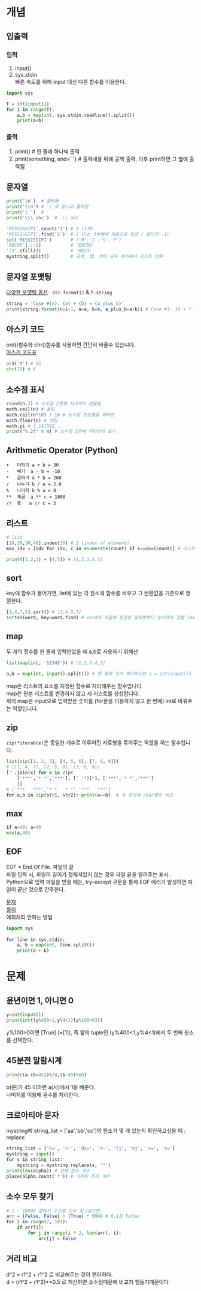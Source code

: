 # 개념
## 입출력
### 입력  
1. input()
2. sys.stdin  
빠른 속도를 위해 input 대신 다른 함수를 이용한다.
```python
import sys

T = int(input())
for i in range(T):
    a,b = map(int, sys.stdin.readline().split())
    print(a+b)
```
### 출력  
1. print() # 한 줄에 하나씩 출력
2. print(something, end=' ') # 출력내용 뒤에 공백 출력, 이후 print하면 그 옆에 출력됨

## 문자열
```python
print('\n')  # 줄바꿈
print('\\n') # `\`로 끝나고 줄바꿈 
print('\'')  # ' 
print('\\\ abc')  # `\\ abc`

'MISSISSIPI'.count('I') # 3 (3개)
'MISSISSIPI'.find('S')  # 2 (S는 3번째에 처음으로 등장 / 없으면 -1)
set('MISSISSIPI')       # ('M','I','S','P')
'ABCDE'[::-1]           # 'EDCBA'
'23'.zfill(4)           # '0023'
mystring.split()        # 공백, 탭, 엔터 모두 분리해서 리스트 반환

```

## 문자열 포맷팅
[다양한 포맷팅 옵션](https://brownbears.tistory.com/421) : 
`str.format()` & `f-string`  
```python
string = 'Case #{n}: {a} + {b} = {a_plus_b}'
print(string.format(n=i+1, a=a, b=b, a_plus_b=a+b)) # Case #1: 10 + 7 = 17
```

## 아스키 코드
ord()함수와 chr()함수를 사용하면 간단히 바꿀수 있습니다.  
[아스키 코드표](https://lsjsj92.tistory.com/201)
```python
ord('A') # 65
chr(75) # K
```

## 소수점 표시
```python
round(n,2) # 소수점 2번째 자리까지 반올림  
math.ceil(n) # 올림
math.ceil(n*10) / 10 # 소수점 컨트롤을 하려면 
math.floor(n) # 내림
math.pi # 3.141592...
print("%.2f" % n) # 소수점 2번째 자리까지 표시
```


## Arithmetic Operator (Python)
```
+	더하기	a + b = 30
-	빼기	a - b = -10
*	곱하기	a * b = 200
/	나누기	b / a = 2.0
%	나머지	b % a = 0
**	제곱	a ** c = 1000
//	몫	a // c = 3
```

## 리스트
```python
# list
[10,20,30,40].index(30) # 2 (index of element)
max_idx = [idx for idx, c in enumerate(count) if c==max(count)] # 리스트 내 최대값의 인덱스 모두 찾기

print([1,2,3] + [4,5]) # [1,2,3,4,5]
```

## sort
key에 함수가 들어가면, list에 있는 각 원소에 함수를 씌우고 그 반환값을 기준으로 정렬한다.
```python
[1,4,7,5].sort() # [1,4,5,7]
sorted(word, key=word.find) # word의 처음에 등장한 알파벳부터 순서대로 정렬 (ex. banana > baaann)
```


## map
두 개의 정수를 한 줄에 입력받았을 때 a,b로 사용하기 위해선
```python
list(map(int, '12345')) # [1,2,3,4,5]

a,b = map(int, input().split()) # 한 줄에 숫자 하나씩이면 a = int(input())
```  
map은 리스트의 요소를 지정된 함수로 처리해주는 함수입니다.  
map은 원본 리스트를 변경하지 않고 새 리스트를 생성합니다.  
위의 map은 input으로 입력받은 숫자를 (for문을 이용하지 않고 한 번에) int로 바꿔주는 역할입니다.

## zip
`zip(*iterable)`은 동일한 개수로 이루어진 자료형을 묶어주는 역할을 하는 함수입니다.
```python
list(zip([1, 2, 3], [4, 5, 6], [7, 8, 9])) 
# [(1, 4, 7), (2, 5, 8), (3, 6, 9)]
[''.join(x) for x in zip(
    ['***','* *','***'], [' '*3]*3, ['***','* *','***']
    )] 
# ['***   ***','* *   * *','***   ***']
for a,b in zip(str1, str2): print(a==b)  # 두 문자열 char별로 비교
```

## max
```python
if a>40: a=40
max(a,40)
```


## EOF
EOF = End Of File. 파일의 끝  
파일 입력 시, 파일의 길이가 정해져있지 않는 경우 파일 끝을 알려주는 표시.  
Python으로 입력 파일을 받을 때는, try-except 구문을 통해 EOF 에러가 발생하면 파일이 끝난 것으로 간주한다.

[문제](https://www.acmicpc.net/problem/10951)  
[풀이](https://sozerodev.tistory.com/30)  
예외처리 안하는 방법
```python
import sys
 
for line in sys.stdin:
    a, b = map(int, line.split())
    print(a + b)
```


# 문제
## 윤년이면 1, 아니면 0
```python
y=int(input())
print(int((y%400<1,y%4<1)[y%100>0]))
```
y%100>0이면 [True] (=[1]), 즉 앞의 tuple인 (y%400<1,y%4<1)에서 두 번째 원소를 선택한다. 

## 45분전 알람시계
```python
print((a-(b<45))%24,(b-45)%60)
```
b(분)가 45 이하면 a(시)에서 1을 빼준다.  
나머지를 이용해 음수를 처리한다.

## 크로아티아 문자
mystring에 string_list = ['aa','bb','cc']의 원소가 몇 개 있는지 확인하고싶을 때 : replace

```python
string_list = ['c=', 'c-', 'dz=', 'd-', 'lj', 'nj', 's=', 'z='] 
mystring = input() 
for s in string_list: 
    mystring = mystring.replace(s, '*') 
print(len(alpha)) # 전체 문자 개수
place(alpha.count('*')) # 치환된 문자 개수
```

## 소수 모두 찾기
```python
# 1 ~ 10000 중에서 소수를 모두 찾고싶으면
arr = [False, False] + [True] * 9999 # 0,1은 False
for i in range(2, 101):
    if arr[i]:
        for j in range(i * 2, len(arr), i):
            arr[j] = False
```

## 거리 비교
d^2 = r1^2 + r1^2 로 비교해주는 것이 편리하다.  
d = (r1^2 + r1^2)**0.5 로 계산하면 소수점때문에 비교가 힘들기때문이다
